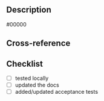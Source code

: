 ## Description

<!-- Add short description and add GitHub issue ID -->

#00000

## Cross-reference
<!-- List here any Jira Ticket that are related (e.g. PSE-1234) when applicable -->

<!-- Do not add PacketFabric internal GitHub or jira links -->


## Checklist

- [ ] tested locally
- [ ] updated the docs
- [ ] added/updated acceptance tests
